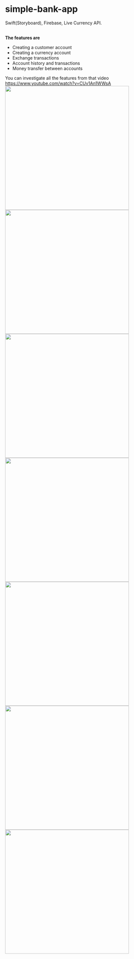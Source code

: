 # simple-bank-app
<p>Swift(Storyboard), Firebase, Live Currency API.</p>
<br>
<b>The features are</b>
<ul>
<li>Creating a customer account</li>
<li>Creating a currency account</li>
<li>Exchange transactions</li>
<li>Account history and transactions</li>
<li>Money transfer between accounts</li>
</ul>

You can investigate all the features from that video https://www.youtube.com/watch?v=CUv1An1WWsA
<br>
<img src="https://user-images.githubusercontent.com/90829101/177058563-d8cd7c75-5f7d-4314-9255-82c055137efd.png" height="400px"><br>
<img src="https://user-images.githubusercontent.com/90829101/177058472-c9b976be-f170-47e5-bcd7-a9281867f5ba.png" height="400px"><br>
<img src="https://user-images.githubusercontent.com/90829101/177058507-1e7a402a-4018-4756-93e2-ef3257395da4.png" height="400px"><br>
<img src="https://user-images.githubusercontent.com/90829101/177058510-259fb43d-b8c7-4b8d-88fc-a2dd037ddae5.png" height="400px"><br>
<img src="https://user-images.githubusercontent.com/90829101/177058525-c264492a-1b97-4583-8f6f-4e32e3d1b338.png" height="400px"><br>
<img src="https://user-images.githubusercontent.com/90829101/177058544-2f42c29e-e8c0-47f3-b51a-d8f6ce35bc64.png" height="400px"><br>
<img src="https://user-images.githubusercontent.com/90829101/177058554-7fd806e3-f2c1-49e1-9331-b54ea066516c.png" height="400px"><br>







